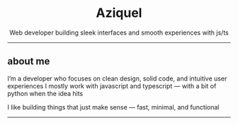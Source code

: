<h1 align="center">Aziquel</h1>
<p align="center">Web developer building sleek interfaces and smooth experiences with js/ts</p>

---

## about me

I’m a developer who focuses on clean design, solid code, and intuitive user experiences
I mostly work with javascript and typescript — with a bit of python when the idea hits

I like building things that just make sense — fast, minimal, and functional

---
